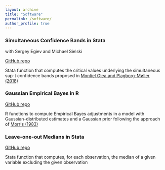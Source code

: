```yaml
---
layout: archive
title: "Software"
permalink: /software/
author_profile: true
---
```


### Simultaneous Confidence Bands in Stata
with Sergey Egiev and Michael Sielski

[GitHub repo](https://github.com/ryanedmundkessler/simultaneous_confidence_bands)

Stata function that computes the critical values underlying the simultaneous sup-t confidence bands proposed in [Montiel Olea and Plagborg-Møller (2018)](https://scholar.princeton.edu/sites/default/files/mikkelpm/files/conf_band.pdf)

### Gaussian Empirical Bayes in R

[GitHub repo](https://github.com/ryanedmundkessler/gaussian_empirical_bayes)

R functions to compute Empirical Bayes adjustments in a model with Gaussian-distributed estimates and a Gaussian prior following the approach of [Morris (1983)](https://www.jstor.org/stable/2287098)

### Leave-one-out Medians in Stata 

[GitHub repo](https://github.com/ryanedmundkessler/leave_one_out_median)

Stata function that computes, for each observation, the median of a given variable excluding the given observation

